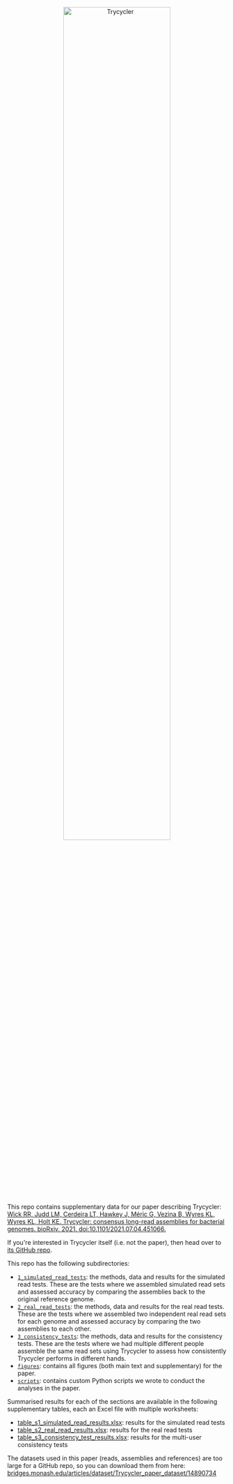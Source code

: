 <p align="center"><img src="https://github.com/rrwick/Trycycler/blob/main/images/logo.png" alt="Trycycler" width="70%"></p>

This repo contains supplementary data for our paper describing Trycycler: [Wick RR, Judd LM, Cerdeira LT, Hawkey J, Méric G, Vezina B, Wyres KL, Wyres KL, Holt KE. Trycycler: consensus long-read assemblies for bacterial genomes. bioRxiv. 2021. doi:10.1101/2021.07.04.451066.](https://www.biorxiv.org/content/10.1101/2021.07.04.451066v1)

If you're interested in Trycycler itself (i.e. not the paper), then head over to [its GitHub repo](https://github.com/rrwick/Trycycler).

This repo has the following subdirectories:
* [`1_simulated_read_tests`](1_simulated_read_tests): the methods, data and results for the simulated read tests. These are the tests where we assembled simulated read sets and assessed accuracy by comparing the assemblies back to the original reference genome.
* [`2_real_read_tests`](2_real_read_tests): the methods, data and results for the real read tests. These are the tests where we assembled two independent real read sets for each genome and assessed accuracy by comparing the two assemblies to each other.
* [`3_consistency_tests`](3_consistency_tests): the methods, data and results for the consistency tests. These are the tests where we had multiple different people assemble the same read sets using Trycycler to assess how consistently Trycycler performs in different hands.
* [`figures`](figures): contains all figures (both main text and supplementary) for the paper.
* [`scripts`](scripts): contains custom Python scripts we wrote to conduct the analyses in the paper.

Summarised results for each of the sections are available in the following supplementary tables, each an Excel file with multiple worksheets:
* [table_s1_simulated_read_results.xlsx](table_s1_simulated_read_results.xlsx): results for the simulated read tests
* [table_s2_real_read_results.xlsx](table_s2_real_read_results.xlsx): results for the real read tests
* [table_s3_consistency_test_results.xlsx](table_s3_consistency_test_results.xlsx): results for the multi-user consistency tests

The datasets used in this paper (reads, assemblies and references) are too large for a GitHub repo, so you can download them from here: [bridges.monash.edu/articles/dataset/Trycycler_paper_dataset/14890734](https://bridges.monash.edu/articles/dataset/Trycycler_paper_dataset/14890734)

